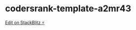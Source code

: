 # codersrank-template-a2mr43

[Edit on StackBlitz ⚡️](https://stackblitz.com/edit/codersrank-template-a2mr43)